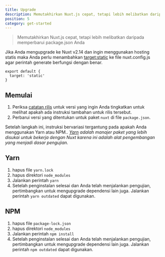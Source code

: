 ```yaml
---
title: Upgrade
description: Memutakhirkan Nuxt.js cepat, tetapi lebih melibatkan daripada memperbarui package.json Anda
position: 5
category: get-started
---
```


> Memutakhirkan Nuxt.js cepat, tetapi lebih melibatkan daripada memperbarui package.json Anda

Jika Anda mengupgrade ke Nuxt v2.14 dan ingin menggunakan hosting statis maka Anda perlu menambahkan [target:static](/guides/features/deployment-targets#static-hosting) ke file nuxt.config.js agar perintah generate berfungsi dengan benar.

```js{}[nuxt.config.js]
export default {
  target: 'static'
}
```

## Memulai

1. Periksa [catatan rilis](/guide/release-notes) untuk versi yang ingin Anda tingkatkan untuk melihat apakah ada instruksi tambahan untuk rilis tersebut.
2. Perbarui versi yang ditentukan untuk paket `nuxt` di file `package.json`.

Setelah langkah ini, instruksi bervariasi tergantung pada apakah Anda menggunakan Yarn atau NPM.. _[Yarn](https://yarnpkg.com/en/docs/usage) adalah manajer paket yang lebih disukai untuk bekerja dengan Nuxt karena ini adalah alat pengembangan yang menjadi dasar pengujian._

## Yarn

1. hapus file `yarn.lock`
2. hapus direktori `node_modules`
3. Jalankan perintah `yarn`
4. Setelah penginstalan selesai dan Anda telah menjalankan pengujian, pertimbangkan untuk mengupgrade dependensi lain juga. Jalankan perintah `yarn outdated` dapat digunakan.

## NPM

1. hapus file `package-lock.json`
2. hapus direktori `node_modules`
3. Jalankan perintah `npm install`
4. Setelah penginstalan selesai dan Anda telah menjalankan pengujian, pertimbangkan untuk mengupgrade dependensi lain juga. Jalankan perintah `npm outdated` dapat digunakan.
